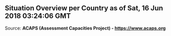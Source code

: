 ## Situation Overview per Country as of Sat, 16 Jun 2018 03:24:06 GMT

Source: **ACAPS (Assessment Capacities Project) - https://www.acaps.org**
